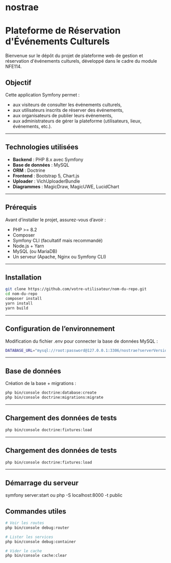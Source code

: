 # nostrae
# Plateforme de Réservation d'Événements Culturels

Bienvenue sur le dépôt du projet de plateforme web de gestion et réservation d'événements culturels, développé dans le cadre du module NFE114.

## Objectif

Cette application Symfony permet :
- aux visiteurs de consulter les événements culturels,
- aux utilisateurs inscrits de réserver des événements,
- aux organisateurs de publier leurs événements,
- aux administrateurs de gérer la plateforme (utilisateurs, lieux, événements, etc.).

---

## Technologies utilisées

- **Backend** : PHP 8.x avec Symfony
- **Base de données** : MySQL
- **ORM** : Doctrine
- **Frontend** : Bootstrap 5, Chart.js
- **Uploader** : VichUploaderBundle
- **Diagrammes** : MagicDraw, MagicUWE, LucidChart

---

## Prérequis

Avant d’installer le projet, assurez-vous d’avoir :

- PHP >= 8.2
- Composer
- Symfony CLI (facultatif mais recommandé)
- Node.js + Yarn
- MySQL (ou MariaDB)
- Un serveur (Apache, Nginx ou Symfony CLI)

---

## Installation

```bash
git clone https://github.com/votre-utilisateur/nom-du-repo.git
cd nom-du-repo
composer install
yarn install
yarn build
```
---

## Configuration de l’environnement

Modification du fichier .env pour connecter la base de données MySQL :
```bash
DATABASE_URL="mysql://root:password@127.0.0.1:3306/nostrae?serverVersion=8.0"
```
---

## Base de données

Création de la base + migrations :
```bash
php bin/console doctrine:database:create
php bin/console doctrine:migrations:migrate
```
---

## Chargement des données de tests

```bash
php bin/console doctrine:fixtures:load
```
---

## Chargement des données de tests

```bash
php bin/console doctrine:fixtures:load
```

---

## Démarrage du serveur

symfony server:start
ou
php -S localhost:8000 -t public

## Commandes utiles

```bash
# Voir les routes
php bin/console debug:router

# Lister les services
php bin/console debug:container

# Vider le cache
php bin/console cache:clear
```
